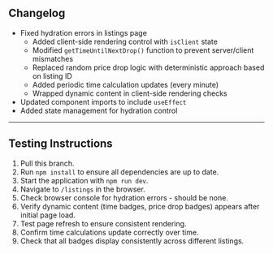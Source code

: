 ## Changelog

- Fixed hydration errors in listings page
  - Added client-side rendering control with `isClient` state
  - Modified `getTimeUntilNextDrop()` function to prevent server/client mismatches
  - Replaced random price drop logic with deterministic approach based on listing ID
  - Added periodic time calculation updates (every minute)
  - Wrapped dynamic content in client-side rendering checks
- Updated component imports to include `useEffect`
- Added state management for hydration control

---

## Testing Instructions

1. Pull this branch.
2. Run `npm install` to ensure all dependencies are up to date.
3. Start the application with `npm run dev`.
4. Navigate to `/listings` in the browser.
5. Check browser console for hydration errors - should be none.
6. Verify dynamic content (time badges, price drop badges) appears after initial page load.
7. Test page refresh to ensure consistent rendering.
8. Confirm time calculations update correctly over time.
9. Check that all badges display consistently across different listings. 